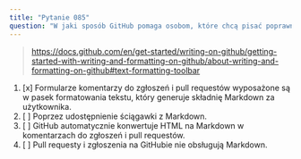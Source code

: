 ```yaml
---
title: "Pytanie 085"
question: "W jaki sposób GitHub pomaga osobom, które chcą pisać poprawne komentarze do zgłoszeń i pull requestów, ale nie znają składni Markdown?"
---
```


> https://docs.github.com/en/get-started/writing-on-github/getting-started-with-writing-and-formatting-on-github/about-writing-and-formatting-on-github#text-formatting-toolbar  
1. [x] Formularze komentarzy do zgłoszeń i pull requestów wyposażone są w pasek formatowania tekstu, który generuje składnię Markdown za użytkownika.  
1. [ ] Poprzez udostępnienie ściągawki z Markdown.  
1. [ ] GitHub automatycznie konwertuje HTML na Markdown w komentarzach do zgłoszeń i pull requestów.  
1. [ ] Pull requesty i zgłoszenia na GitHubie nie obsługują Markdown.  
